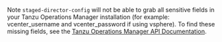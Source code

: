 <p class="note">
<span class="note__title">Note</span>
<code>staged-director-config</code> will not be able to grab all sensitive fields in your Tanzu Operations Manager installation
(for example: vcenter_username and vcenter_password if using vsphere). To find these missing fields, see the
<a href="https://docs.pivotal.io/platform/3-0/opsman-api/">Tanzu Operations Manager API Documentation</a>.</p>

